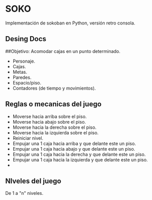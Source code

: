 # SOKO
Implementación de sokoban en Python, versión retro consola.

## Desing Docs

##Objetivo: Acomodar cajas en un punto determinado.

- Personaje.
- Cajas.
- Metas.
- Paredes.
- Espacio/piso.
- Contadores (de tiempo y movimientos).

## Reglas o mecanicas del juego

- Moverse hacia arriba sobre el piso.
- Moverse hacia abajo sobre el piso.
- Moverse hacia la derecha sobre el piso.
- Moverse hacia la izquierda sobre el piso.
- Reiniciar nivel.
- Empujar una 1 caja hacia arriba y que delante este un piso.
- Empujar una 1 caja hacia abajo y que delante este un piso.
- Empujar una 1 caja hacia la derecha y que delante este un piso.
- Empujar una 1 caja hacia la izquierda y que delante este un piso.
- 
## NIveles del juego

 De 1 a "n" niveles.
